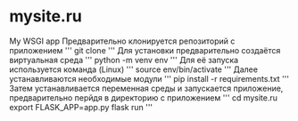 # mysite.ru
 My WSGI app
Предварительно клонируется репозиторий с приложением
'''
git clone
'''
Для установки предварительно создаётся виртуальная среда
'''
python -m venv env
'''
Для её запуска используется команда (Linux)
'''
source env/bin/activate
'''
Далее устанавливаются необходимые модули
'''
pip install -r requirements.txt
'''
Затем устанавливается переменная среды и запускается приложение, предварительно перйдя в директорию с приложением
'''
cd mysite.ru
export FLASK_APP=app.py
flask run
'''
